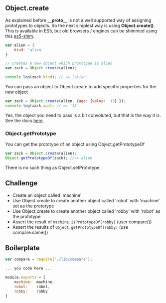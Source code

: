 Object.create
---------------

As explained before __\_\_proto\_\___ is not a well supported way of assigning prototypes to objects. So the next simplest way is using __Object.create()__. This is available in ES5, but old browsers / engines can be shimmed using this [es5-shim](https://github.com/kriskowal/es5-shim).

```js
var alien = {
	kind: 'alien'
}

// creates a new object which prototype is alien
var zack = Object.create(alien);

console.log(zack.kind); // => ‘alien’
```

You can pass an object to Object.create to add specific properties for the new object

```js
var zack = Object.create(alien, {age: {value:  13} });
console.log(zack.age); // => ‘13’
```

Yes, the object you need to pass is a bit convoluted, but that is the way it is. See the docs [here](https://developer.mozilla.org/en-US/docs/JavaScript/Reference/Global_Objects/Object/create).

### Object.getPrototype

You can get the prototype of an object using Object.getPrototypeOf

```js
var zack = Object.create(alien);
Object.getPrototypeOf(zack); //=> alien
```

There is no such thing as Object.setPrototype.

Challenge
---------

- Create an object called 'machine'
- Use Object.create to create another object called 'robot' with 'machine' set as the prototype
- Use Object.create to create another object called 'robby' with 'robot' as the prototype
- Assert the result of `machine.isPrototypeOf(robby)` (user compare())
- Assert the results of `Object.getPrototypeOf(robby)` (use compare.same())

Boilerplate
-----------
```js
var compare = require('./lib/compare');

... you code here ...

module.exports = {
	machine:  machine,
	robot:    robot,
	robby:    robby
}
```

